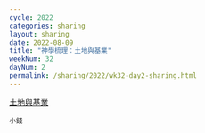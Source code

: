 ```yaml
---
cycle: 2022
categories: sharing
layout: sharing
date: 2022-08-09
title: "神學梳理：土地與基業"
weekNum: 32
dayNum: 2
permalink: /sharing/2022/wk32-day2-sharing.html
---
```


[土地與基業](https://eccseattle.github.io/media/sharing/2022/wk032/2022-08-09-bin.m4a)

`小錢`
